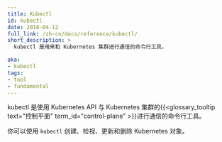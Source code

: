 ```yaml
---
title: Kubectl
id: kubectl
date: 2018-04-12
full_link: /zh-cn/docs/reference/kubectl/
short_description: >
  kubectl 是用来和 Kubernetes 集群进行通信的命令行工具。

aka: 
- kubectl
tags:
- tool
- fundamental
---
```


<!--
---
title: Kubectl
id: kubectl
date: 2018-04-12
full_link: /docs/reference/kubectl/
short_description: >
  A command line tool for communicating with a Kubernetes cluster.

aka: 
- kubectl
tags:
- tool
- fundamental
---
-->

<!--
Command line tool for communicating with a Kubernetes cluster's
{{< glossary_tooltip text="control plane" term_id="control-plane" >}},
using the Kubernetes API.
-->

kubectl 是使用 Kubernetes API 与 Kubernetes 
集群的{{<glossary_tooltip text="控制平面" term_id="control-plane" >}}进行通信的命令行工具。
<!--more--> 

<!--
You can use `kubectl` to create, inspect, update, and delete Kubernetes objects.
-->

你可以使用 `kubectl` 创建、检视、更新和删除 Kubernetes 对象。
